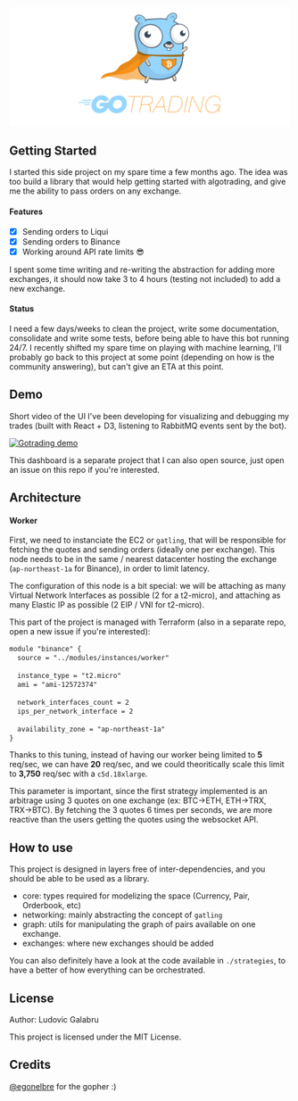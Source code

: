 
![Gotrading logo](./assets/gotrading.png)



## Getting Started

I started this side project on my spare time a few months ago. The idea was too build a library that would help getting started with algotrading, and give me the ability to pass orders on any exchange.

#### Features

- [x] Sending orders to Liqui
- [x] Sending orders to Binance
- [x] Working around API rate limits 😎

I spent some time writing and re-writing the abstraction for adding more exchanges, it should now take 3 to 4 hours (testing not included) to add a new exchange.

#### Status

I need a few days/weeks to clean the project, write some documentation, consolidate and write some tests, before being able to have this bot running 24/7.
I recently shifted my spare time on playing with machine learning, I'll probably go back to this project at some point (depending on how is the community answering), but can't give an ETA at this point.


## Demo

Short video of the UI I've been developing for visualizing and debugging my trades (built with React + D3, listening to RabbitMQ events sent by the bot).

[![Gotrading demo](https://img.youtube.com/vi/P-G78LB2LfU/0.jpg)](http://www.youtube.com/watch?v=P-G78LB2LfU)

This dashboard is a separate project that I can also open source, just open an issue on this repo if you're interested.


## Architecture

#### Worker
First, we need to instanciate the EC2 or `gatling`, that will be responsible for fetching the quotes and sending orders (ideally one per exchange). This node needs to be in the same / nearest datacenter hosting the exchange (`ap-northeast-1a` for Binance), in order to limit latency.

The configuration of this node is a bit special: we will be attaching as many Virtual Network Interfaces as possible (2 for a t2-micro), and attaching as many Elastic IP as possible (2 EIP / VNI for t2-micro). 

This part of the project is managed with Terraform (also in a separate repo, open a new issue if you're interested):

```
module "binance" {
  source = "../modules/instances/worker"

  instance_type = "t2.micro"
  ami = "ami-12572374"

  network_interfaces_count = 2
  ips_per_network_interface = 2

  availability_zone = "ap-northeast-1a"
}

```

Thanks to this tuning, instead of having our worker being limited to **5** req/sec, we can have **20** req/sec, and we could theoritically scale this limit to **3,750** req/sec with a `c5d.18xlarge`.

This parameter is important, since the first strategy implemented is an arbitrage using 3 quotes on one exchange (ex: BTC→ETH, ETH→TRX, TRX→BTC).
By fetching the 3 quotes 6 times per seconds, we are more reactive than the users getting the quotes using the websocket API.


## How to use

This project is designed in layers free of inter-dependencies, and you should be able to be used as a library. 

- core: types required for modelizing the space (Currency, Pair, Orderbook, etc) 
- networking: mainly abstracting the concept of `gatling`
- graph: utils for manipulating the graph of pairs available on one exchange.
- exchanges: where new exchanges should be added

You can also definitely have a look at the code available in `./strategies`, to have a better of how everything can be orchestrated.


## License

Author: Ludovic Galabru

This project is licensed under the MIT License.

## Credits

[@egonelbre](https://github.com/egonelbre/gophers) for the gopher :)

